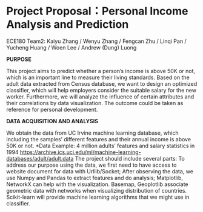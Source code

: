 # Project Proposal：Personal Income Analysis and Prediction
ECE180 Team2:
Kaiyu Zhang / Wenyu Zhang / Fengcan Zhu / Linqi Pan / Yucheng Huang / Woen Lee / Andrew (Dung) Luong

**PURPOSE**

This project aims to predict whether a person’s income is above 50K or not, which is an important line to measure their living standards. Based on the adult data extracted from Census database, we want to design an optimized classifier, which will help employers consider the suitable salary for the new worker. Furthermore, we will analyze the influence of certain attributes and their correlations by data visualization. The outcome could be taken as reference for personal development. 

**DATA ACQUISITION AND ANALYSIS**

We obtain the data from UC Irvine machine learning database, which including the samples’ different features and their annual income is above 50K or not.
*Data Example: 4 million adults’ features and salary statistics in 1994
https://archive.ics.uci.edu/ml/machine-learning-databases/adult/adult.data
The project should include several parts: To address our purpose using the data, we first need to have access to website document for data with Urllib/Socket;  After observing the data, we use Numpy and Pandas to extract features and do analysis; Matplotlib, NetworkX can help with the visualization. Basemap, Geoplotlib associate geometric data with networks when visualizing distribution of countries. Scikit-learn will provide machine learning algorithms that we might use in classifier.
